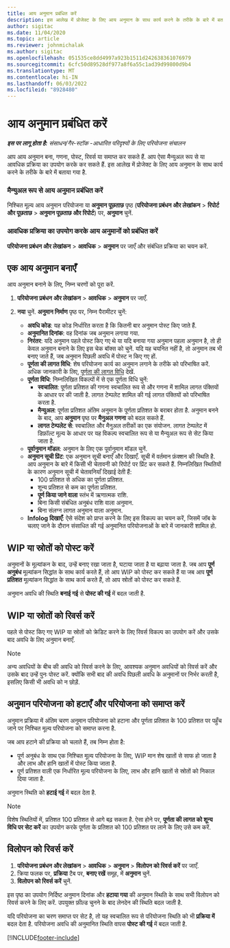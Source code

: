 ```yaml
---
title: आय अनुमान प्रबंधित करें
description: इस आलेख में प्रोजेक्ट के लिए आय अनुमान के साथ कार्य करने के तरीके के बारे में बताया गया है.
author: sigitac
ms.date: 11/04/2020
ms.topic: article
ms.reviewer: johnmichalak
ms.author: sigitac
ms.openlocfilehash: 051535ce8dd4997a923b1511d242638361076979
ms.sourcegitcommit: 6cfc50d89528df977a8f6a55c1ad39d99800d9b4
ms.translationtype: MT
ms.contentlocale: hi-IN
ms.lasthandoff: 06/03/2022
ms.locfileid: "8928480"
---
```

# <a name="manage-revenue-estimates"></a>आय अनुमान प्रबंधित करें

_**इस पर लागू होता है:** संसाधन/गैर-स्टॉक -आधारित परिदृश्यों के लिए परियोजना संचालन_

आप आय अनुमान बना, गणना, पोस्ट, रिवर्स या समाप्त कर सकते हैं. आप ऐसा मैन्युअल रूप से या आवधिक प्रक्रिया का उपयोग करके कर सकते हैं. इस आलेख में प्रोजेक्ट के लिए आय अनुमान के साथ कार्य करने के तरीके के बारे में बताया गया है.

### <a name="manage-revenue-estimates-manually"></a>मैन्युअल रूप से आय अनुमान प्रबंधित करें

निश्चित मूल्य आय अनुमान परियोजना या **अनुमान पूछताछ** पृष्ठ (**परियोजना प्रबंधन और लेखांकन** > **रिपोर्ट और पूछताछ** > **अनुमान पूछताछ और रिपोर्ट**) पर, **अनुमान** चुनें.

### <a name="manage-revenue-estimates-using-a-periodic-process"></a>आवधिक प्रक्रिया का उपयोग करके आय अनुमानों को प्रबंधित करें

**परियोजना प्रबंधन और लेखांकन** > **आवधिक** > **अनुमान** पर जाएँ और संबंधित प्रक्रिया का चयन करें.

## <a name="create-a-revenue-estimate"></a>एक आय अनुमान बनाएँ

आय अनुमान बनाने के लिए, निम्न चरणों को पूरा करें. 

1. **परियोजना प्रबंधन और लेखांकन** > **आवधिक** > **अनुमान** पर जाएँ.
2. **नया** चुनें. **अनुमान निर्माण** पृष्ठ पर, निम्न पैरामीटर चुनें:

   - **अवधि कोड**: यह कोड निर्धारित करता है कि कितनी बार अनुमान पोस्ट किए जाते हैं.
   - **अनुमानित दिनांक**: वह दिनांक जब अनुमान लगाया गया.
   - **निरंतर**: यदि अनुमान पहले पोस्ट किए गए थे या यदि बनाया गया अनुमान पहला अनुमान है, तो ही केवल अनुमान बनाने के लिए इस चेक बॉक्स को चुनें. यदि यह चयनित नहीं है, तो अनुमान तब भी बनाए जाते हैं, जब अनुमान पिछली अवधि में पोस्ट न किए गए हों.
   - **पूर्णता की लागत विधि**: शेष परियोजना कार्य का अनुमान लगाने के तरीके को परिभाषित करें. अधिक जानकारी के लिए, [पूर्णता की लागत विधि](cost-complete-methods.md) देखें.
   - **पूर्णता विधि**: निम्नलिखित विकल्पों में से एक पूर्णता विधि चुनें:
     - **स्वचालित**: पूर्णता प्रतिशत की गणना स्वचालित रूप से और गणना में शामिल लागत पंक्तियों के आधार पर की जाती है. लागत टेम्पलेट शामिल की गई लागत पंक्तियों को परिभाषित करता है.
     - **मैन्युअल**: पूर्णता प्रतिशत अंतिम अनुमान के पूर्णता प्रतिशत के बराबर होता है. अनुमान बनने के बाद, आप **अनुमान** पृष्ठ पर **मैनुअल गणना** को बदल सकते हैं.
     - **लागत टेम्पलेट से**: स्वचालित और मैनुअल तरीकों का एक संयोजन. लागत टेम्पलेट में डिफ़ॉल्ट मूल्य के आधार पर यह विकल्प स्वचालित रूप से या मैन्युअल रूप से सेट किया जाता है.
   - **पूर्वानुमान मॉडल**: अनुमान के लिए एक पूर्वानुमान मॉडल चुनें.
   - **अनुमान सूची प्रिंट**: एक अनुमान सूची बनाएँ और दिखाएँ. सूची में वर्तमान फ़ंक्शन की स्थिति है. आप अनुमान के बारे में किसी भी चेतावनी को रिपोर्ट पर प्रिंट कर सकते हैं. निम्नलिखित स्थितियों के कारण अनुमान सूची में चेतावनियाँ दिखाई देती हैं:
     - 100 प्रतिशत से अधिक का पूर्णता प्रतिशत.
     - शून्य प्रतिशत से कम का पूर्णता प्रतिशत.
     - **पूर्ण किया जाने वाला** स्तंभ में ऋणात्मक राशि.
     - बिना किसी संबंधित अनुबंध राशि वाला अनुमान.
     - बिना संलग्न लागत अनुमान वाला अनुमान.
   - **Infolog दिखाएँ**: ऐसे संदेश को प्राप्त करने के लिए इस विकल्प का चयन करें, जिसमें जॉब के चलाए जाने के दौरान संसाधित की गई अनुमानित परियोजनाओं के बारे में जानकारी शामिल हो.


## <a name="post-wip-or-accruals"></a>WIP या स्रोतों को पोस्ट करें

अनुमानों के मूल्यांकन के बाद, उन्हें बनाए रखा जाता है, घटाया जाता है या बढ़ाया जाता है. जब आप **पूर्ण अनुबंध** मूल्यांकन सिद्धांत के साथ कार्य करते हैं, तो आप WIP को पोस्ट कर सकते हैं या जब आप **पूर्ण प्रतिशत** मूल्यांकन सिद्धांत के साथ कार्य करते हैं, तो आप स्रोतों को पोस्ट कर सकते हैं.
  
अनुमान अवधि की स्थिति **बनाई गई** से **पोस्ट की गई** में बदल जाती है.

## <a name="reverse-wip-or-accruals"></a>WIP या स्रोतों को रिवर्स करें

पहले से पोस्ट किए गए WIP या स्रोतों को क्रेडिट करने के लिए रिवर्स विकल्प का उपयोग करें और उसके बाद अवधि के लिए अनुमान बनाएँ.

> [!NOTE]
> अन्य अवधियों के बीच की अवधि को रिवर्स करने के लिए, आवश्यक अनुमान अवधियों को रिवर्स करें और उसके बाद उन्हें पुनः पोस्ट करें. क्योंकि सभी बाद की अवधि पिछली अवधि के अनुमानों पर निर्भर करती है, इसलिए किसी भी अवधि को न छोड़ें.

## <a name="eliminate-the-estimate-project-and-finish-the-project"></a>अनुमान परियोजना को हटाएँ और परियोजना को समाप्त करें

अनुमान प्रक्रिया में अंतिम चरण अनुमान परियोजना को हटाना और पूर्णता प्रतिशत के 100 प्रतिशत पर पहुँच जाने पर निश्चित मूल्य परियोजना को समाप्त करना है.

जब आप हटाने की प्रक्रिया को चलाते हैं, तब निम्न होता है:

- पूर्ण अनुबंध के साथ एक निश्चित मूल्य परियोजना के लिए, WIP मान शेष खातों से साफ हो जाता है और लाभ और हानि खातों में पोस्ट किया जाता है.
- पूर्ण प्रतिशत वाली एक निर्धारित मूल्य परियोजना के लिए, लाभ और हानि खातों से स्रोतों को निकाल दिया जाता है.

अनुमान स्थिति को **हटाई गई** में बदल देता है.

> [!NOTE]
> विशेष स्थितियों में, प्रतिशत 100 प्रतिशत से आगे बढ़ सकता है. ऐसा होने पर, **पूर्णता की लागत को शून्य विधि पर सेट करें** का उपयोग करके पूर्णता के प्रतिशत को 100 प्रतिशत पर लाने के लिए उसे कम करें.

## <a name="reverse-elimination"></a>विलोपन को रिवर्स करें

1. **परियोजना प्रबंधन और लेखांकन** > **आवधिक** > **अनुमान** > **विलोपन को रिवर्स करें** पर जाएँ. 
2. क्रिया फलक पर, **प्रक्रिया** टैब पर, **बनाए रखें** समूह, में **अनुमान** चुनें. 
3. **विलोपन को रिवर्स करें** चुनें.

इस पृष्ठ का उपयोग निर्दिष्ट अनुमान दिनांक और **हटाया गया** की अनुमान स्थिति के साथ सभी विलोपन को रिवर्स करने के लिए करें. उपयुक्त फ़ील्ड चुनने के बाद लेनदेन की स्थिति बदल जाती है.

यदि परियोजना का चरण समाप्त पर सेट है, तो यह स्वचालित रूप से परियोजना स्थिति को भी **प्रक्रिया में** बदल देता है. परियोजना अवधि की अनुमानित स्थिति वापस **पोस्ट की गई** में बदल जाती है.


[!INCLUDE[footer-include](../includes/footer-banner.md)]